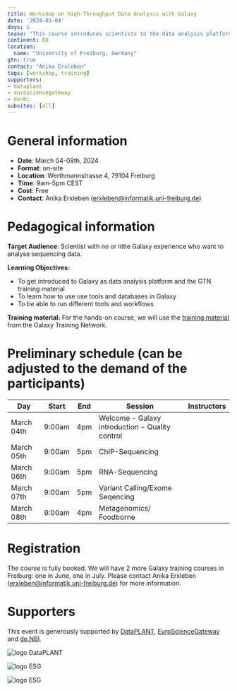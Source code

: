 ```yaml
---
title: Workshop on High-Throughput Data Analysis with Galaxy
date: '2024-03-04'
days: 5
tease: "This course introduces scientists to the data analysis platform Galaxy. The course is a beginner course; there is no requirement of any programming skills."
continent: EU
location:
  name: "University of Freiburg, Germany"
gtn: true
contact: "Anika Erxleben"
tags: [workshop, training]
supporters:
- dataplant
- eurosciencegateway
- denbi
subsites: [all]
---
```


# General information

- **Date**: March 04-08th, 2024
- **Format**: on-site
- **Location**: Werthmannstrasse 4, 79104 Freiburg
- **Time**: 9am-5pm CEST
- **Cost**: Free
- **Contact**: Anika Erxleben ([erxleben@informatik.uni-freiburg.de](mailto:erxleben@informatik.uni-freiburg.de))

# Pedagogical information

**Target Audience**: Scientist with no or little Galaxy experience who want to analyse sequencing data.

**Learning Objectives:**
* To get introduced to Galaxy as data analysis platform and the GTN training material
* To learn how to use use tools and databases in Galaxy
* To be able to run different tools and workflows

**Training material:**
For the hands-on course, we will use the [training material](https://training.galaxyproject.org) from the Galaxy Training Network.

# Preliminary schedule (can be adjusted to the demand of the participants)

| Day | Start | End | Session | Instructors |
|---|---|---|---|---|
| March 04th | 9:00am  | 4pm  | Welcome - Galaxy introduction - Quality control |
| March 05th | 9:00am  | 5pm |  ChIP-Sequencing |
| March 06th | 9:00am  | 5pm  | RNA-Sequencing |
| March 07th | 9:00am  | 5pm | Variant Calling/Exome Seqencing |
| March 08th | 9:00am  | 4pm  | Metagenomics/ Foodborne |


# Registration

The course is fully booked. We will have 2 more Galaxy training courses in Freiburg: one in June, one in July. Please contact Anika Erxleben ([erxleben@informatik.uni-freiburg.de](mailto:erxleben@informatik.uni-freiburg.de)) for more information.

# Supporters

This event is generously supported by [DataPLANT](https://www.nfdi4plants.de/), [EuroScienceGateway](https://galaxyproject.org/projects/esg/) and [de.NBI](https://www.denbi.de/).

<div style="max-width: 250px">

![logo DataPLANT](/images/logos/DataPLANT-logo-transparent.png) 

</div>
<div style="max-width: 500px">

![logo ESG](/images/logos/Eurosciencegateway_logo.png)

</div>
<div style="max-width: 500px">

![logo ESG](/images/logos/deNBILogo.png)

</div>

